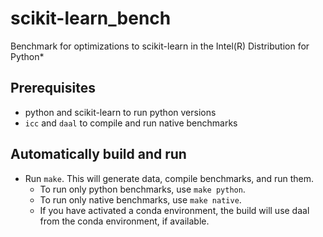 # scikit-learn_bench

Benchmark for optimizations to scikit-learn in the Intel(R) Distribution for
Python*

## Prerequisites
- python and scikit-learn to run python versions
- `icc` and `daal` to compile and run native benchmarks

## Automatically build and run
- Run `make`. This will generate data, compile benchmarks, and run them.
  - To run only python benchmarks, use `make python`.
  - To run only native benchmarks, use `make native`.
  - If you have activated a conda environment, the build will use daal from
    the conda environment, if available.
